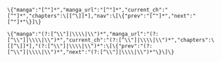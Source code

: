`\{"manga":"[^"]*","manga_url":"[^"]*","current_ch":"[^"]*","chapters":\[[^\]]*],"nav":\[\{"prev":"[^"]*","next":"[^"]*"\}]\}`

`\{"manga":"(?:[^\\"]|\\\\|\\")*","manga_url":"(?:[^\\"]|\\\\|\\")*","current_ch":"(?:[^\\"]|\\\\|\\")*","chapters":\[[^\]]*],"(?:[^\\"]|\\\\|\\")*":\[\{"prev":"(?:[^\\"]|\\\\|\\")*","next":"(?:[^\\"]|\\\\|\\")*"\}\]\}`
